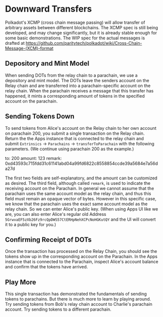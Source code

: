 # Downward Transfers

Polkadot's XCMP (cross chain message passing) will allow transfer of arbitrary assets between different blockchains. The XCMP spec is still being developed, and may change significantly, but it is already stable enough for some basic demonstrations. The WIP spec for the actual messages is drafted at https://github.com/paritytech/polkadot/wiki/Cross-Chain-Message-(XCM)-format

## Depository and Mint Model

When sending DOTs from the relay chain to a parachain, we use a depository and mint model. The DOTs leave the senders account on the Relay chain and are transferred into a parachain-specific account on the relay chain. When the parachain receives a message that this transfer has happened, it mints a corresponding amount of tokens in the specified account on the parachain.

## Sending Tokens Down

To send tokens from Alice's account on the Relay chain to her own account on parachain 200, you submit a single transaction on the Relay chain. Return the the Apps instance that is connected to the relay chain and submit `Extrinsics` -> `Parachains` -> `transferToParachain` with the following parameters. (We continue using parachain 200 as the example.)

to: 200
amount: 123
remark: 0xd43593c715fdd31c61141abd04a99fd6822c8558854ccde39a5684e7a56da27d

The first two fields are self-explanatory, and the amount can be customized as desired. The third field, although called `remark`, is used to indicate the receiving account on the Parachain. In general we cannot assume that the parachain uses the same account model as the relay chain, and thus this field must remain an opaque vector of bytes. However in this specific case, we know that the parachain uses the exact same account model as the relay chain. So we can enter Alice's public key. (When using Apps UI like we are, you can also enter Alice's regular old Address `5GrwvaEF5zXb26Fz9rcQpDWS57CtERHpNehXCPcNoHGKutQY` and the UI will convert it to a public key for you.)

## Confirming Receipt of DOTs

Once the transaction has processed on the Relay Chain, you should see the tokens show up in the corresponding account on the Parachain. In the Apps instance that is connected to the Parachain, inspect Alice's account balance and confirm that the tokens have arrived.

## Play More

This single transaction has demonstrated the fundamentals of sending tokens to parachains. But there is much more to learn by playing around. Try sending tokens from Bob's relay chain account to Charlie's parachain account. Try sending tokens to a different parachain.

